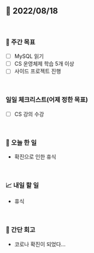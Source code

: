## 📅 2022/08/18

<br/>

### 🏹 주간 목표

- [ ] MySQL 읽기
- [ ] CS 운영체제 학습 5개 이상
- [ ] 사이드 프로젝트 진행

<br/>

### 일일 체크리스트(어제 정한 목표)

- [ ] CS 강의 수강

<br/>

### 💯 오늘 한 일

- 확진으로 인한 휴식

<br/>

### 📈 내일 할 일

- 휴식

<br/>

### 🧐 간단 회고

- 코로나 확진이 되었다...